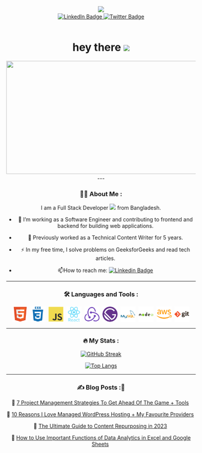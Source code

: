 <div id="header" align="center">
  <img src="https://media.giphy.com/media/M9gbBd9nbDrOTu1Mqx/giphy.gif" width="100"/>
  <div id="badges">
    <a href="https://linkedin.com/in/intofaisal">
      <img src="https://img.shields.io/badge/LinkedIn-blue?style=for-the-badge&logo=linkedin&logoColor=white" alt="LinkedIn Badge"/>
    </a>
    <a href="https://twitter.com/intofaisal">
      <img src="https://img.shields.io/badge/Twitter-blue?style=for-the-badge&logo=twitter&logoColor=white" alt="Twitter Badge"/>
    </a>
  </div>
  <img src="https://komarev.com/ghpvc/?username=your-github-username&style=flat-square&color=blue" alt=""/>
  <h1>
    hey there
    <img src="https://media.giphy.com/media/hvRJCLFzcasrR4ia7z/giphy.gif" width="30px"/>
  </h1>
</div>


<div align="center">
  <img src="https://media.giphy.com/media/dWesBcTLavkZuG35MI/giphy.gif" width="600" height="300"/>
  ---

  ### :man_technologist: About Me :
  I am a Full Stack Developer <img src="https://media.giphy.com/media/WUlplcMpOCEmTGBtBW/giphy.gif" width="30"> from Bangladesh.
  - :telescope: I’m working as a Software Engineer and contributing to frontend and backend for building web applications.

  - :seedling: Previously worked as a Technical Content Writer for 5 years.
  
  - :zap: In my free time, I solve problems on GeeksforGeeks and read tech articles.
  
  - :mailbox:How to reach me: [![Linkedin Badge](https://img.shields.io/badge/-kakbar-blue?style=flat&logo=Linkedin&logoColor=white)](https://linkedin.com/in/intofaisal)

  - ---

  ### :hammer_and_wrench: Languages and Tools :
  <div>
    <img src="https://github.com/devicons/devicon/blob/master/icons/html5/html5-original.svg" title="HTML5" alt="HTML" width="40" height="40"/>&nbsp;
    <img src="https://github.com/devicons/devicon/blob/master/icons/css3/css3-plain-wordmark.svg"  title="CSS3" alt="CSS" width="40" height="40"/>&nbsp;
    <img src="https://github.com/devicons/devicon/blob/master/icons/javascript/javascript-original.svg" title="JavaScript" alt="JavaScript" width="40" height="40"/>&nbsp;
    <img src="https://github.com/devicons/devicon/blob/master/icons/react/react-original-wordmark.svg" title="React" alt="React" width="40" height="40"/>&nbsp;
    <img src="https://github.com/devicons/devicon/blob/master/icons/redux/redux-original.svg" title="Redux" alt="Redux " width="40" height="40"/>&nbsp;
    <img src="https://github.com/devicons/devicon/blob/master/icons/gatsby/gatsby-original.svg" title="Gatsby"  alt="Gatsby" width="40" height="40"/>&nbsp;
    <img src="https://github.com/devicons/devicon/blob/master/icons/mysql/mysql-original-wordmark.svg" title="MySQL"  alt="MySQL" width="40" height="40"/>&nbsp;
    <img src="https://github.com/devicons/devicon/blob/master/icons/nodejs/nodejs-original-wordmark.svg" title="NodeJS" alt="NodeJS" width="40" height="40"/>&nbsp;
    <img src="https://github.com/devicons/devicon/blob/master/icons/amazonwebservices/amazonwebservices-plain-wordmark.svg" title="AWS" alt="AWS" width="40" height="40"/>&nbsp;
    <img src="https://github.com/devicons/devicon/blob/master/icons/git/git-original-wordmark.svg" title="Git" **alt="Git" width="40" height="40"/>
  </div>

  ---

  ### :fire: My Stats :
  
  [![GitHub Streak](http://github-readme-streak-stats.herokuapp.com?user=intofaisal&theme=dark&background=000000)](https://git.io/streak-stats)

  [![Top Langs](https://github-readme-stats.vercel.app/api/top-langs/?username=intofaisal&layout=compact&theme=vision-friendly-dark)](https://github.com/anuraghazra/github-readme-stats)

  ---

  ### :writing_hand: Blog Posts ::telescope: 
:telescope: [7 Project Management Strategies To Get Ahead Of The Game + Tools](https://wedevs.com/blog/378082/waterfall-methodology-for-project-management/)&nbsp;

:telescope: [10 Reasons I Love Managed WordPress Hosting + My Favourite Providers](https://faisalanik.com/wordpress/reasons-to-love-managed-wordpress-hosting/)&nbsp;
  
:telescope: [The Ultimate Guide to Content Repurposing in 2023](https://wphive.com/articles/content-repurposing-ultimate-guide/)&nbsp;
  
:telescope: [How to Use Important Functions of Data Analytics in Excel and Google Sheets](https://wphive.com/tutorials/most-used-functions-of-data-analytics-in-excel-google-sheets/)&nbsp;
  
  
</div>



